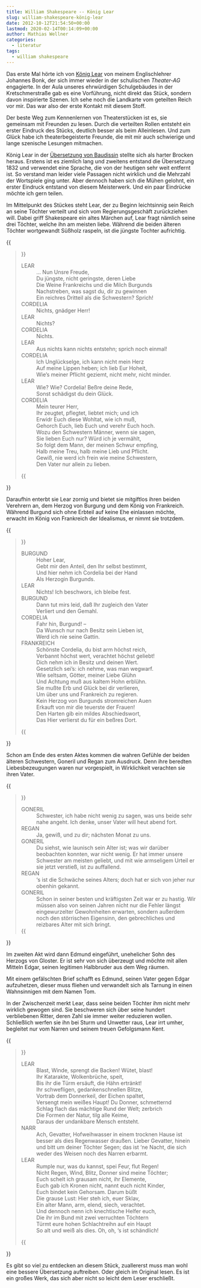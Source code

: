 ```yaml
---
title: William Shakespeare -- König Lear
slug: william-shakespeare-könig-lear
date: 2012-10-12T21:54:50+00:00
lastmod: 2020-02-14T00:14:09+00:00
author: Mathias Wellner
categories:
  - literatur
tags:
  - william shakespeare
---
```

Das erste Mal hörte ich von [König Lear](http://de.wikipedia.org/wiki/K%C3%B6nig_Lear) von meinem Englischlehrer Johannes Bonk, der sich immer wieder in der schulischen *Theater-AG* engagierte. In der Aula unseres ehrwürdigen Schulgebäudes in der Kretschmerstraße gab es eine Vorführung, nicht direkt das Stück, sondern davon inspirierte Szenen. Ich sehe noch die Landkarte vom geteilten Reich vor mir. Das war also der erste Kontakt mit diesem Stoff. 

Der beste Weg zum Kennenlernen von Theaterstücken ist es, sie gemeinsam mit Freunden zu lesen. Durch die verteilten Rollen entsteht ein erster Eindruck des Stücks, deutlich besser als beim Alleinlesen. Und zum Glück habe ich theaterbegeisterte Freunde, die mit mir auch schwierige und lange szenische Lesungen mitmachen. 

König Lear in der [Übersetzung von Baudissin](http://gutenberg.spiegel.de/buch/2164/1) stellte sich als harter Brocken heraus. Erstens ist es ziemlich lang und zweitens entstand die Übersetzung 1832 und verwendet eine Sprache, die von der heutigen sehr weit entfernt ist. So verstand man leider viele Passagen nicht wirklich und die Mehrzahl der Wortspiele ging unter. Aber dennoch haben sich die Mühen gelohnt, ein erster Eindruck entstand von diesem Meisterwerk. Und ein paar Eindrücke möchte ich gern teilen. 

Im Mittelpunkt des Stückes steht Lear, der zu Beginn leichtsinnig sein Reich an seine Töchter verteilt und sich vom Regierungsgeschäft zurückziehen will. Dabei griff Shakespeare ein altes Märchen auf, Lear fragt nämlich seine drei Töchter, welche ihn am meisten liebe. Während die beiden älteren Töchter wortgewandt Süßholz raspeln, ist die jüngste Tochter aufrichtig. 

{{<blockquote>}}
<dl>
<dt>LEAR</dt>
<dd>&#8230; Nun Unsre Freude,<br>
Du jüngste, nicht geringste, deren Liebe<br>
Die Weine Frankreichs und die Milch Burgunds<br>
Nachstreben, was sagst du, dir zu gewinnen<br>
Ein reichres Dritteil als die Schwestern? Sprich!
</dd>
<dt>CORDELIA</dt>  
<dd>Nichts, gnädger Herr!</dd>
<dt>LEAR</dt>  
<dd>Nichts?</dd>
<dt>CORDELIA</dt>  
<dd>Nichts.</dd>
<dt>LEAR</dt>  
<dd>Aus nichts kann nichts entstehn; sprich noch einmal!</dd>
<dt>CORDELIA</dt>  
<dd>Ich Unglückselge, ich kann nicht mein Herz<br>  
Auf meine Lippen heben; ich lieb Eur Hoheit,<br>  
Wie&#8217;s meiner Pflicht geziemt, nicht mehr, nicht minder.
</dd>
<dt>LEAR</dt>  
<dd>Wie? Wie? Cordelia! Beßre deine Rede,<br>  
Sonst schädigst du dein Glück.</dd>
<dt>CORDELIA</dt>           
<dd>Mein teurer Herr,<br>  
Ihr zeugtet, pflegtet, liebtet mich; und ich<br>
Erwidr Euch diese Wohltat, wie ich muß,<br>
Gehorch Euch, lieb Euch und verehr Euch hoch.<br>
Wozu den Schwestern Männer, wenn sie sagen,<br>  
Sie lieben Euch nur? Würd ich je vermählt,<br>  
So folgt dem Mann, der meinen Schwur empfing,<br>  
Halb meine Treu, halb meine Lieb und Pflicht.<br>  
Gewiß, nie werd ich frein wie meine Schwestern,<br>  
Den Vater nur allein zu lieben.</dd>
</dl>
{{</blockquote>}}

Daraufhin enterbt sie Lear zornig und bietet sie mitgiftlos ihren beiden Verehrern an, dem Herzog von Burgung und dem König von Frankreich. Während Burgund sich ohne Erbteil auf keine Ehe einlassen möchte, erwacht im König von Frankreich der Idealismus, er nimmt sie trotzdem. 

{{<blockquote>}}
<dl>
<dt>BURGUND</dt>                                
<dd>Hoher Lear,<br>
Gebt mir den Anteil, den Ihr selbst bestimmt,<br>
Und hier nehm ich Cordelia bei der Hand<br>
Als Herzogin Burgunds.</dd>
<dt>LEAR</dt>
<dd>Nichts! Ich beschwors, ich bleibe fest.</dd>
<dt>BURGUND</dt>
<dd>Dann tut mirs leid, daß Ihr zugleich den Vater<br>
Verliert und den Gemahl.</dd>
<dt>CORDELIA</dt>
<dd>Fahr hin, Burgund! &#8211;<br>
Da Wunsch nur nach Besitz sein Lieben ist,<br>
Werd ich nie seine Gattin.</dd>
<dt>FRANKREICH</dt>
<dd>Schönste Cordelia, du bist arm höchst reich,<br>
Verbannt höchst wert, verachtet höchst geliebt!<br>
Dich nehm ich in Besitz und deinen Wert.<br>
Gesetzlich sei&#8217;s: ich nehme, was man wegwarf.<br>
Wie seltsam, Götter, meiner Liebe Glühn<br>
Und Achtung muß aus kaltem Hohn erblühn.<br>
Sie mußte Erb und Glück bei dir verlieren,<br>
Um über uns und Frankreich zu regieren.<br>
Kein Herzog von Burgunds stromreichen Auen<br>
Erkauft von mir die teuerste der Frauen!<br>
Den Harten gib ein mildes Abschiedswort,<br>
Das Hier verlierst du für ein beßres Dort.</dd>
</dl>
{{</blockquote>}}

Schon am Ende des ersten Aktes kommen die wahren Gefühle der beiden älteren Schwestern, Goneril und Regan zum Ausdruck. Denn ihre beredten Liebesbezeugungen waren nur vorgespielt, in Wirklichkeit verachten sie ihren Vater. 

{{<blockquote>}}
<dt>GONERIL</dt>  
<dd>Schwester, ich habe nicht wenig zu sagen, was uns beide sehr nahe angeht. Ich denke, unser Vater will heut abend fort.</dd>
<dt>REGAN</dt>  
<dd>Ja, gewiß, und zu dir; nächsten Monat zu uns.</dd>
<dt>GONERIL</dt>  
<dd>Du siehst, wie launisch sein Alter ist; was wir darüber beobachten konnten, war nicht wenig. Er hat immer unsere Schwester am meisten geliebt, und mit wie armseligem Urteil er sie jetzt verstieß, ist zu auffallend.</dd>
<dt>REGAN</dt>  
<dd>&#8216;s ist die Schwäche seines Alters; doch hat er sich von jeher nur obenhin gekannt.</dd>
<dt>GONERIL</dt>  
<dd>Schon in seiner besten und kräftigsten Zeit war er zu hastig. Wir müssen also von seinen Jahren nicht nur die Fehler längst eingewurzelter Gewohnheiten erwarten, sondern außerdem noch den störrischen Eigensinn, den gebrechliches und reizbares Alter mit sich bringt.</dd>
{{</blockquote>}}

Im zweiten Akt wird dann Edmund eingeführt, unehelicher Sohn des Herzogs von Gloster. Er ist sehr von sich überzeugt und möchte mit allen Mitteln Edgar, seinen legitimen Halbbruder aus dem Weg räumen. 

Mit einem gefälschten Brief schafft es Edmund, seinen Vater gegen Edgar aufzuhetzen, dieser muss fliehen und verwandelt sich als Tarnung in einen Wahnsinnigen mit dem Namen Tom. 

In der Zwischenzeit merkt Lear, dass seine beiden Töchter ihm nicht mehr wirklich gewogen sind. Sie beschweren sich über seine hundert verbliebenen Ritter, deren Zahl sie immer weiter reduzieren wollen. Schließlich werfen sie ihn bei Sturm und Unwetter raus, Lear irrt umher, begleitet nur vom Narren und seinem treuen Gefolgsmann Kent. 

{{<blockquote>}}
<dl>
<dt>LEAR</dt>
<dd>Blast, Winde, sprengt die Backen! Wütet, blast!<br>
Ihr Katarakte, Wolkenbrüche, speit,<br>
Bis ihr die Türm ersäuft, die Hähn ertränkt!<br>  
Ihr schwefligen, gedankenschnellen Blitze,<br>  
Vortrab dem Donnerkeil, der Eichen spaltet,<br>  
Versengt mein weißes Haupt! Du Donner, schmetternd<br>  
Schlag flach das mächtige Rund der Welt; zerbrich<br>  
Die Formen der Natur, tilg alle Keime,<br>  
Daraus der undankbare Mensch entsteht.</dd>
<dt>NARR</dt>  
<dd>Ach, Gevatter, Hofweihwasser in einem trocknen Hause ist besser als dies Regenwasser draußen. Lieber Gevatter, hinein und bitt um deiner Töchter Segen; das ist &#8216;ne Nacht, die sich weder des Weisen noch des Narren erbarmt.</dd>
<dt>LEAR</dt>
<dd>Rumple nur, was du kannst, spei Feur, flut Regen!<br>  
Nicht Regen, Wind, Blitz, Donner sind meine Töchter;<br>  
Euch schelt ich grausam nicht, ihr Elemente,<br>  
Euch gab ich Kronen nicht, nannt euch nicht Kinder,<br>  
Euch bindet kein Gehorsam. Darum büßt<br>  
Die grause Lust: Hier steh ich, euer Sklav,<br>  
Ein alter Mann, arm, elend, siech, verachtet.<br>  
Und dennoch nenn ich knechtische Helfer euch,<br>  
Die ihr im Bund mit zwei verruchten Töchtern<br>  
Türmt eure hohen Schlachtreihn auf ein Haupt<br>  
So alt und weiß als dies. Oh, oh, &#8216;s ist schändlich!</dd>
</dl>
{{</blockquote>}}

Es gibt so viel zu entdecken an diesem Stück, zuallererst muss man wohl eine bessere Übersetzung auftreiben. Oder gleich im Original lesen. Es ist ein großes Werk, das sich aber nicht so leicht dem Leser erschließt.